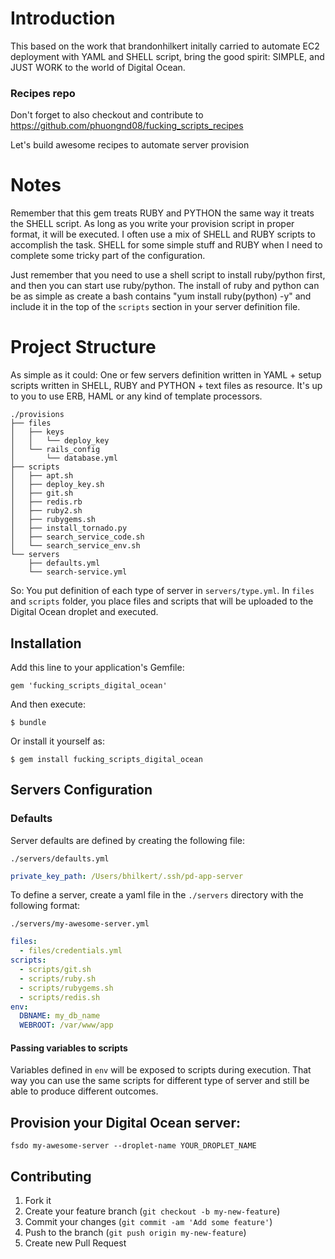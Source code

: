 # Introduction
This based on the work that brandonhilkert initally carried to automate
EC2 deployment with YAML and SHELL script, bring the good spirit: SIMPLE, 
and JUST WORK to the world of Digital Ocean.

### Recipes repo

Don't forget to also checkout and contribute to
https://github.com/phuongnd08/fucking_scripts_recipes

Let's build awesome recipes to automate server provision

# Notes
Remember that this gem treats RUBY and PYTHON the same way it treats the SHELL
script. As long as you write your provision script in proper format,
it will be executed. I often use a mix of SHELL and RUBY scripts to accomplish
the task. SHELL for some simple stuff and RUBY when I need to complete
some tricky part of the configuration.

Just remember that you need to use a shell script to install ruby/python first,
and then you can start use ruby/python. The install of ruby and python can be
as simple as create a bash contains "yum install ruby(python) -y" and include
it in the top of the `scripts` section in your server definition file.

# Project Structure
As simple as it could: One or few servers definition written in YAML + setup scripts written in SHELL, RUBY and PYTHON + text files as resource. It's up to you to use ERB, HAML or any kind of template processors.

```
./provisions
├── files
│   ├── keys
│   │   └── deploy_key
│   └── rails_config
│       └── database.yml
├── scripts
│   ├── apt.sh
│   ├── deploy_key.sh
│   ├── git.sh
│   ├── redis.rb
│   ├── ruby2.sh
│   ├── rubygems.sh
│   ├── install_tornado.py
│   ├── search_service_code.sh
│   └── search_service_env.sh
└── servers
    ├── defaults.yml
    └── search-service.yml
```

So: You put definition of each type of server in `servers/type.yml`.
In `files` and `scripts` folder, you place files and scripts that will be
uploaded to the Digital Ocean droplet and executed.

## Installation

Add this line to your application's Gemfile:

    gem 'fucking_scripts_digital_ocean'

And then execute:

    $ bundle

Or install it yourself as:

    $ gem install fucking_scripts_digital_ocean

## Servers Configuration

### Defaults

Server defaults are defined by creating the following file:

`./servers/defaults.yml`

```yaml
private_key_path: /Users/bhilkert/.ssh/pd-app-server
```

To define a server, create a yaml file in the `./servers` directory with the following format:

`./servers/my-awesome-server.yml`

```yaml
files:
  - files/credentials.yml
scripts:
  - scripts/git.sh
  - scripts/ruby.sh
  - scripts/rubygems.sh
  - scripts/redis.sh
env:
  DBNAME: my_db_name
  WEBROOT: /var/www/app
```

#### Passing variables to scripts
Variables defined in `env` will be exposed to scripts during execution.
That way you can use the same scripts for different type of server and
still be able to produce different outcomes.

## Provision your Digital Ocean server:
`fsdo my-awesome-server --droplet-name YOUR_DROPLET_NAME`

## Contributing

1. Fork it
2. Create your feature branch (`git checkout -b my-new-feature`)
3. Commit your changes (`git commit -am 'Add some feature'`)
4. Push to the branch (`git push origin my-new-feature`)
5. Create new Pull Request
